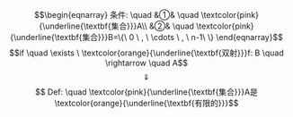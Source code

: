 $$\begin{eqnarray}
条件: \quad
&①& \quad \textcolor{pink}{\underline{\textbf{集合}}}A\\
&②& \quad \textcolor{pink}{\underline{\textbf{集合}}}B=\{\ 0 \ , \ \cdots \ , \ n-1\ \}
\end{eqnarray}$$
$$if \quad \exists \ \textcolor{orange}{\underline{\textbf{双射}}}f: B  \quad \rightarrow \quad A$$
$$\quad \Downarrow \quad $$
$$ Def: \quad \textcolor{pink}{\underline{\textbf{集合}}}A是\textcolor{orange}{\underline{\textbf{有限的}}}$$